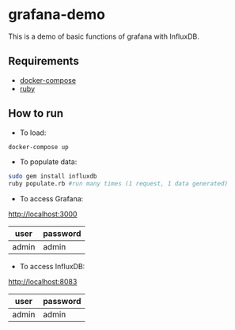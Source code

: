 # grafana-demo

This is a demo of basic functions of grafana with InfluxDB.

## Requirements

* [docker-compose](https://docs.docker.com/compose/install/)
* [ruby](http://rubyonrails.org/)

## How to run

* To load:

```bash
docker-compose up
```

* To populate data:

```bash
sudo gem install influxdb
ruby populate.rb #run many times (1 request, 1 data generated)
```

* To access Grafana:

[http://localhost:3000](http://localhost:3000)

|user|password|
|---|---|
|admin|admin|

* To access InfluxDB:

[http://localhost:8083](http://localhost:8083)

|user|password|
|---|---|
|admin|admin|
